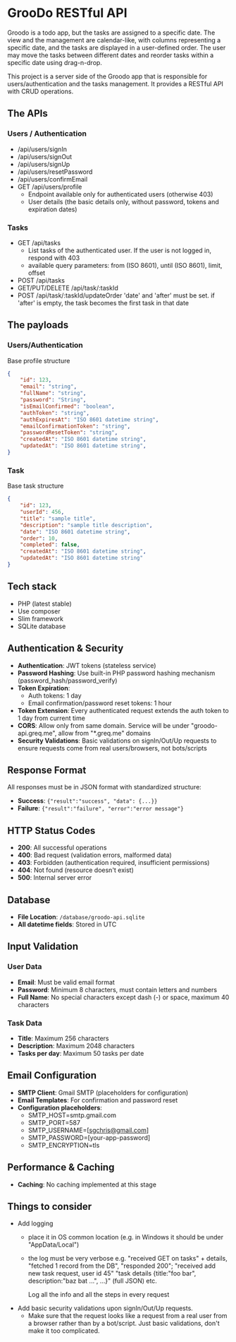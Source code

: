 # GrooDo RESTful API

Groodo is a todo app, but the tasks are assigned to a specific date. The view and the management are calendar-like, with columns representing a specific date, and the tasks are displayed in a user-defined order. The user may move the tasks between different dates and reorder tasks within a specific date using drag-n-drop.

This project is a server side of the Groodo app that is responsible for users/authentication and the tasks management. It provides a RESTful API with CRUD operations.

## The APIs

### Users / Authentication

- /api/users/signIn
- /api/users/signOut
- /api/users/signUp
- /api/users/resetPassword
- /api/users/confirmEmail
- GET /api/users/profile
    * Endpoint available only for authenticated users (otherwise 403)
    * User details (the basic details only, without password, tokens and expiration dates)

### Tasks

- GET /api/tasks
    * List tasks of the authenticated user. If the user is not logged in, respond with 403
    * available query parameters: from (ISO 8601), until (ISO 8601), limit, offset
- POST /api/tasks
- GET/PUT/DELETE /api/task/:taskId
- POST /api/task/:taskId/updateOrder
    'date' and 'after' must be set. if 'after' is empty, the task becomes the first task in that date

## The payloads

### Users/Authentication

Base profile structure
```json
{
    "id": 123,
    "email": "string",
    "fullName": "string",
    "password": "String",
    "isEmailConfirmed": "boolean",
    "authToken": "string",
    "authExpiresAt": "ISO 8601 datetime string",
    "emailConfirmationToken": "string",
    "passwordResetToken": "string",
    "createdAt": "ISO 8601 datetime string",
    "updatedAt": "ISO 8601 datetime string",
}
```

### Task

Base task structure
```json
{
    "id": 123,
    "userId": 456,
    "title": "sample title",
    "description": "sample title description",
    "date": "ISO 8601 datetime string",
    "order": 10,
    "completed": false,
    "createdAt": "ISO 8601 datetime string",
    "updatedAt": "ISO 8601 datetime string"
}
```

## Tech stack

- PHP (latest stable)
- Use composer
- Slim framework
- SQLite database

## Authentication & Security

- **Authentication**: JWT tokens (stateless service)
- **Password Hashing**: Use built-in PHP password hashing mechanism (password_hash/password_verify)
- **Token Expiration**:
    * Auth tokens: 1 day
    * Email confirmation/password reset tokens: 1 hour
- **Token Extension**: Every authenticated request extends the auth token to 1 day from current time
- **CORS**: Allow only from same domain. Service will be under "groodo-api.greq.me", allow from "*.greq.me" domains
- **Security Validations**: Basic validations on signIn/Out/Up requests to ensure requests come from real users/browsers, not bots/scripts

## Response Format

All responses must be in JSON format with standardized structure:
- **Success**: `{"result":"success", "data": {...}}`
- **Failure**: `{"result":"failure", "error":"error message"}`

## HTTP Status Codes

- **200**: All successful operations
- **400**: Bad request (validation errors, malformed data)
- **403**: Forbidden (authentication required, insufficient permissions)
- **404**: Not found (resource doesn't exist)
- **500**: Internal server error

## Database

- **File Location**: `/database/groodo-api.sqlite`
- **All datetime fields**: Stored in UTC

## Input Validation

### User Data
- **Email**: Must be valid email format
- **Password**: Minimum 8 characters, must contain letters and numbers
- **Full Name**: No special characters except dash (-) or space, maximum 40 characters

### Task Data
- **Title**: Maximum 256 characters
- **Description**: Maximum 2048 characters
- **Tasks per day**: Maximum 50 tasks per date

## Email Configuration

- **SMTP Client**: Gmail SMTP (placeholders for configuration)
- **Email Templates**: For confirmation and password reset
- **Configuration placeholders**:
    * SMTP_HOST=smtp.gmail.com
    * SMTP_PORT=587
    * SMTP_USERNAME=[sgchris@gmail.com]
    * SMTP_PASSWORD=[your-app-password]
    * SMTP_ENCRYPTION=tls

## Performance & Caching

- **Caching**: No caching implemented at this stage

## Things to consider

- Add logging 
    * place it in OS common location (e.g. in Windows it should be under "AppData/Local")
    * the log must be very verbose
        e.g. "received GET on tasks" + details, "fetched 1 record from the DB", "responded 200";
        "received add new task request, user id 45" "task details {title:"foo bar", description:"baz bat ...", ...}" (full JSON)
        etc.
        
        Log all the info and all the steps in every request
- Add basic security validations upon signIn/Out/Up requests. 
    * Make sure that the request looks like a request from a real user from a browser rather than by a bot/script. Just basic validations, don't make it too complicated.
